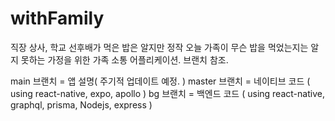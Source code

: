 # withFamily
 직장 상사, 학교 선후배가 먹은 밥은 알지만 정작 오늘 가족이 무슨 밥을 먹었는지는 알지 못하는 가정을 위한 가족 소통 어플리케이션.
 브랜치 참조.
 
 main 브랜치 = 앱 설명( 주기적 업데이트 예정. )
 master 브랜치 = 네이티브 코드 ( using react-native, expo, apollo )
 bg 브랜치 = 백엔드 코드 ( using react-native, graphql, prisma, Nodejs, express )
 
 
